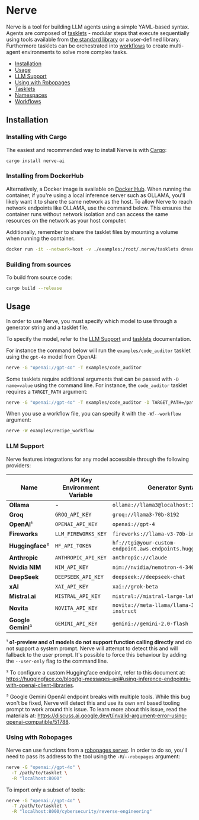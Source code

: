 # Nerve

Nerve is a tool for building LLM agents using a simple YAML-based syntax. Agents are composed of [tasklets](tasklets.md) - modular steps that execute sequentially using tools available from [the standard library](namespaces.md) or a user-defined library. Furthermore tasklets can be orchestrated into [workflows](workflows.md) to create multi-agent environments to solve more complex tasks.

* [Installation](#installation)
* [Usage](#usage)
* [LLM Support](#llm-support)
* [Using with Robopages](#using-with-robopages)
* [Tasklets](tasklets.md)
* [Namespaces](namespaces.md)
* [Workflows](workflows.md)

## Installation

### Installing with Cargo

The easiest and recommended way to install Nerve is with [Cargo](https://doc.rust-lang.org/cargo/getting-started/installation.html):

```sh
cargo install nerve-ai
```

### Installing from DockerHub

Alternatively, a Docker image is available on [Docker Hub](https://hub.docker.com/r/dreadnode/nerve). When running the container, if you're using a local inference server such as OLLAMA, you'll likely want it to share the same network as the host. To allow Nerve to reach network endpoints like OLLAMA, use the command below. This ensures the container runs without network isolation and can access the same resources on the network as your host computer.

Additionally, remember to share the tasklet files by mounting a volume when running the container.


```sh
docker run -it --network=host -v ./examples:/root/.nerve/tasklets dreadnode/nerve -h
```

### Building from sources

To build from source code:


```sh
cargo build --release
```

## Usage

In order to use Nerve, you must specify which model to use through a generator string and a tasklet file.

To specify the model, refer to the [LLM Support](#llm-support) and [tasklets](tasklets.md) documentation.

For instance the command below will run the `examples/code_auditor` tasklet using the `gpt-4o` model from OpenAI:

```sh
nerve -G "openai://gpt-4o" -T examples/code_auditor 
```

Some tasklets require additional arguments that can be passed with `-D name=value` using the command line. For instance, the `code_auditor` tasklet requires a `TARGET_PATH` argument:

```sh
nerve -G "openai://gpt-4o" -T examples/code_auditor -D TARGET_PATH=/path/to/code
```

When you use a workflow file, you can specify it with the `-W`/`--workflow` argument:


```sh
nerve -W examples/recipe_workflow 
```

### LLM Support

Nerve features integrations for any model accessible through the following providers:

| Name | API Key Environment Variable | Generator Syntax |
|----------|----------------------------|------------------|
| **Ollama** | - | `ollama://llama3@localhost:11434` |
| **Groq** | `GROQ_API_KEY` | `groq://llama3-70b-8192` |
| **OpenAI**¹ | `OPENAI_API_KEY` | `openai://gpt-4` |
| **Fireworks** | `LLM_FIREWORKS_KEY` | `fireworks://llama-v3-70b-instruct` |
| **Huggingface**² | `HF_API_TOKEN` | `hf://tgi@your-custom-endpoint.aws.endpoints.huggingface.cloud` |
| **Anthropic** | `ANTHROPIC_API_KEY` | `anthropic://claude` |
| **Nvidia NIM** | `NIM_API_KEY` | `nim://nvidia/nemotron-4-340b-instruct` |
| **DeepSeek** | `DEEPSEEK_API_KEY` | `deepseek://deepseek-chat` |
| **xAI** | `XAI_API_KEY` | `xai://grok-beta` |
| **Mistral.ai** | `MISTRAL_API_KEY` | `mistral://mistral-large-latest` |
| **Novita** | `NOVITA_API_KEY` | `novita://meta-llama/llama-3.1-70b-instruct` |
| **Google Gemini**³ | `GEMINI_API_KEY` | `gemini://gemini-2.0-flash` |

¹ **o1-preview and o1 models do not support function calling directly** and do not support a system prompt. Nerve will attempt to detect this and will fallback to the user prompt. It's possible to force this behaviour by adding the `--user-only` flag to the command line.

² To configure a custom Huggingface endpoint, refer to this document at: https://huggingface.co/blog/tgi-messages-api#using-inference-endpoints-with-openai-client-libraries.

³ Google Gemini OpenAI endpoint breaks with multiple tools. While this bug won't be fixed, Nerve will detect this and use its own xml based tooling prompt to work around this issue. To learn more about this issue, read the materials at: https://discuss.ai.google.dev/t/invalid-argument-error-using-openai-compatible/51788.

### Using with Robopages

Nerve can use functions from a [robopages server](https://github.com/dreadnode/robopages-cli). In order to do so, you'll need to pass its address to the tool using the `-R`/`--robopages` argument:

```sh
nerve -G "openai://gpt-4o" \
  -T /path/to/tasklet \
  -R "localhost:8000"
```

To import only a subset of tools:

```sh
nerve -G "openai://gpt-4o" \
  -T /path/to/tasklet \
  -R "localhost:8000/cybersecurity/reverse-engineering"
```

